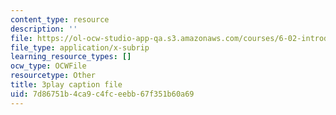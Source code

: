 ```yaml
---
content_type: resource
description: ''
file: https://ol-ocw-studio-app-qa.s3.amazonaws.com/courses/6-02-introduction-to-eecs-ii-digital-communication-systems-fall-2012/7d86751b4ca9c4fceebb67f351b60a69_POetF9rX7Zw.srt
file_type: application/x-subrip
learning_resource_types: []
ocw_type: OCWFile
resourcetype: Other
title: 3play caption file
uid: 7d86751b-4ca9-c4fc-eebb-67f351b60a69
---
```

